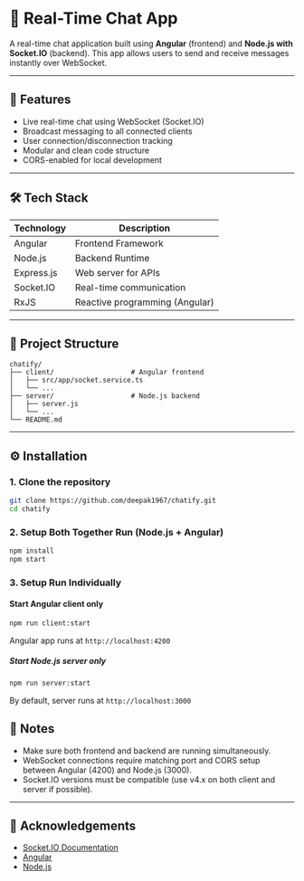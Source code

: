 # 💬 Real-Time Chat App

A real-time chat application built using **Angular** (frontend) and **Node.js with Socket.IO** (backend). This app allows users to send and receive messages instantly over WebSocket.

---

## 🚀 Features

- Live real-time chat using WebSocket (Socket.IO)
- Broadcast messaging to all connected clients
- User connection/disconnection tracking
- Modular and clean code structure
- CORS-enabled for local development

---

## 🛠️ Tech Stack

| Technology | Description                    |
| ---------- | ------------------------------ |
| Angular    | Frontend Framework             |
| Node.js    | Backend Runtime                |
| Express.js | Web server for APIs            |
| Socket.IO  | Real-time communication        |
| RxJS       | Reactive programming (Angular) |

---

## 📁 Project Structure

```
chatify/
├── client/                   # Angular frontend
│   ├── src/app/socket.service.ts
│   └── ...
├── server/                   # Node.js backend
│   ├── server.js
│   └── ...
└── README.md
```

---

## ⚙️ Installation

### 1. Clone the repository

```bash
git clone https://github.com/deepak1967/chatify.git
cd chatify
```

### 2. Setup Both Together Run (Node.js + Angular)

```bash
npm install
npm start
```

### 3. Setup Run Individually

#### Start Angular client only

```bash
npm run client:start
```

Angular app runs at `http://localhost:4200`

##### Start Node.js server only

```bash
npm run server:start
```

By default, server runs at `http://localhost:3000`

## 📌 Notes

- Make sure both frontend and backend are running simultaneously.
- WebSocket connections require matching port and CORS setup between Angular (4200) and Node.js (3000).
- Socket.IO versions must be compatible (use v4.x on both client and server if possible).

---

## 🙌 Acknowledgements

- [Socket.IO Documentation](https://socket.io/docs/)
- [Angular](https://angular.io/)
- [Node.js](https://nodejs.org/)
